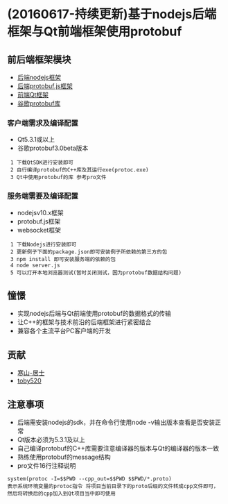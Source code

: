 # (20160617-持续更新)基于nodejs后端框架与Qt前端框架使用protobuf

## 前后端框架模块
* [后端nodejs框架](https://nodejs.org/en/)
* [后端protobuf.js框架](https://github.com/dcodeIO/protobuf.js)
* [前端Qt框架](https://download.qt.io/)
* [谷歌protobuf库](https://github.com/google/protobuf)


### 客户端需求及编译配置
* Qt5.3.1或以上
* 谷歌protobuf3.0beta版本
```
 1 下载QtSDK进行安装即可
 2 自行编译protobuf的C++库及其运行exe(protoc.exe)
 3 Qt中使用protobuf的库 参考pro文件
```

### 服务端需要及编译配置
* nodejsv10.x框架
* protobuf.js框架
* websocket框架
```
 1 下载Nodejs进行安装即可
 2 更新例子下面的package.json即可安装例子所依赖的第三方的包
 3 npm install 即可安装服务端的依赖的包
 4 node server.js
 5 可以打开本地浏览器测试(暂时关闭测试，因为protobuf数据结构问题)
```

## 憧憬

* 实现nodejs后端与Qt前端使用protobuf的数据格式的传输
* 让C++的框架与技术前沿的后端框架进行紧密结合
* 兼容各个主流平台PC客户端的开发



## 贡献

* [寒山-居士](https://github.com/toby20130333)
* [toby520](http://www.heilqt.com)


## 注意事项
* 后端需安装nodejs的sdk，并在命令行使用node -v输出版本查看是否安装正常
* Qt版本必须为5.3.1及以上
* 自己编译protobuf的C++库需要注意编译器的版本与Qt的编译器的版本一致
* 熟练使用protobuf的message结构
* pro文件16行注释说明
```
system(protoc -I=$$PWD --cpp_out=$$PWD $$PWD/*.proto)
表示系统环境变量的protoc指令 将项目当前目录下的proto后缀的文件转成cpp文件即可，
然后将转换后的cpp加入到Qt项目当中即可使用
```
